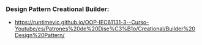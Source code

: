 ### Design Pattern Creational Builder:

- https://runtimevic.github.io/OOP-IEC61131-3--Curso-Youtube/es/Patrones%20de%20Dise%C3%B1o/Creational/Builder%20Design%20Pattern/
